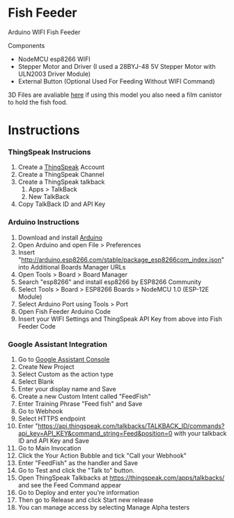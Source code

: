 # Fish Feeder
Arduino WIFI Fish Feeder

Components
* NodeMCU esp8266 WIFI
* Stepper Motor and Driver (I used a 28BYJ-48 5V Stepper Motor with ULN2003 Driver Module)
* External Button (Optional Used For Feeding Without WIFI Command)

3D Files are avaliable [here](https://ql.woodburn.tk/fish) if using this model you also need a film canistor to hold the fish food.

# Instructions

### ThingSpeak Instrucions

1. Create a [ThingSpeak](https://thingspeak.com/) Account
2. Create a ThingSpeak Channel
3. Create a ThingSpeak talkback
   1. Apps > TalkBack
   2. New TalkBack
4. Copy TalkBack ID and API Key

### Arduino Instructions
1. Download and install [Arduino](https://arduino.cc)
2. Open Arduino and open File > Preferences
3. Insert "http://arduino.esp8266.com/stable/package_esp8266com_index.json" into Additional Boards Manager URLs
4. Open Tools > Board > Board Manager
5. Search "esp8266" and install esp8266 by ESP8266 Community
6. Select Tools > Board > ESP8266 Boards > NodeMCU 1.0 (ESP-12E Module)
7. Select Arduino Port using Tools > Port
8. Open Fish Feeder Arduino Code
9. Insert your WIFI Settings and ThingSpeak API Key from above into Fish Feeder Code

### Google Assistant Integration
1. Go to [Google Assistant Console](https://console.actions.google.com/)
2. Create New Project
3. Select Custom as the action type
4. Select Blank
5. Enter your display name and Save
6. Create a new Custom Intent called "FeedFish"
7. Enter Training Phrase "Feed fish" and Save
8. Go to Webhook
9. Select HTTPS endpoint
10. Enter "https://api.thingspeak.com/talkbacks/TALKBACK_ID/commands?api_key=API_KEY&command_string=Feed&position=0 with your talkback ID and API Key and Save
11. Go to Main Invocation
12. Click the Your Action Bubble and tick "Call your Webhook"
13. Enter "FeedFish" as the handler and Save
14. Go to Test and click the "Talk to" button.
15. Open ThingSpeak Talkbacks at https://thingspeak.com/apps/talkbacks/ and see the Feed Command appear
16. Go to Deploy and enter you're information
17. Then go to Release and click Start new release
18. You can manage access by selecting Manage Alpha testers
